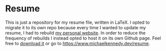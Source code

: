 # Resume


This is just a repository for my resume file, written in LaTeX. I opted to migrate it to its own repo because every time I wanted to
update my resume, I had to rebuild [my personal website](https://www.michaelkennedy.dev). In order to reduce the frequency of rebuilds
I instead opted to host it on its own Github page. Feel free to [download it](https://raw.githubusercontent.com/xNS5/resume/main/MichaelKennedy_Resume.pdf) or go to https://www.michaelkennedy.dev/resume.
